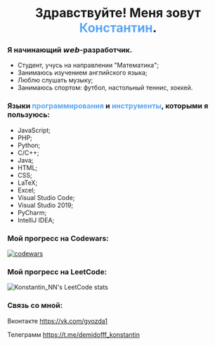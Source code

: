 <h1 align="center">Здравствуйте! Меня зовут <span style="color: #5AA6F3">Константин</span>.</h1>

### Я начинающий 𝙬𝙚𝙗-разработчик.

* Студент, учусь на направлении "Математика";
* Занимаюсь изучением английского языка;
* Люблю слушать музыку;
* Занимаюсь спортом: футбол, настольный теннис, хоккей.

### Языки <span style="color: #5AA6F3">программирования</span> и <span style="color: #5AA6F3">инструменты</span>, которыми я пользуюсь:
* JavaScript;
* PHP;
* Python;
* C/C++;
* Java;
* HTML;
* CSS;
* LaTeX;
* Excel;
* Visual Studio Code;
* Visual Studio 2019;
* PyCharm;
* IntelliJ IDEA;

### Мой прогресс на Codewars:
[![codewars](https://www.codewars.com/users/Konstantin121!/badges/small)](https://www.codewars.com/users/Konstantin121!)

### Мой прогресс на LeetCode:
![Konstantin_NN's LeetCode stats](https://leetcode-stats-six.vercel.app/api?username=Konstantin_NN&theme=dark)

### Связь со мной: 
Вконтакте https://vk.com/gvozda1

Телеграмм https://t.me/demidofff_konstantin
